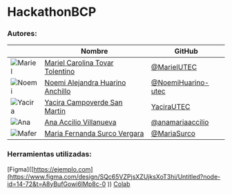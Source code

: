 # HackathonBCP

### Autores:

|                                                                           | Nombre                                                                   | GitHub                                                     |
| ------------------------------------------------------------------------- | ------------------------------------------------------------------------ | ---------------------------------------------------------- |
| ![Mariel](https://github.com/MarielUTEC.png?size=50)                      | [Mariel Carolina Tovar Tolentino](https://github.com/MarielUTEC)         | [@MarielUTEC](https://github.com/MarielUTEC)               |
| ![Noemi](https://github.com/NoemiHuarino-utec.png?size=50)                | [Noemi Alejandra Huarino Anchillo](https://github.com/NoemiHuarino-utec) | [@NoemiHuarino-utec](https://github.com/NoemiHuarino-utec) |
| ![Yacira](https://github.com/YaciraUTEC.png?size=50)                      | [Yacira Campoverde San Martin](https://github.com/YaciraUTEC)            | [YaciraUTEC](https://github.com/YaciraUTEC)                 |
| ![Ana](https://github.com/anamariaaccilio.png?size=50)                    | [Ana Accilio Villanueva](https://github.com/anamariaaccilio)            | [@anamariaaccilio](https://github.com/anamariaaccilio)   |
| ![Mafer](https://github.com/MariaSurco.png?size=50)                       | [Maria Fernanda Surco Vergara](https://github.com/MariaSurco)            | [@MariaSurco](https://github.com/MariaSurco)   |

### Herramientas utilizadas:

[Figma]([https://ejemplo.com](https://www.figma.com/design/SQc65VZPjsXZUjksXoT3hi/Untitled?node-id=14-72&t=A8yBufGowi6lMp8c-0 ))
[Colab]([https://ejemplo.com](https://colab.research.google.com/drive/1om2_iGX3bjis6etyEzElpiECPXfmgXeL?usp=sharing))
